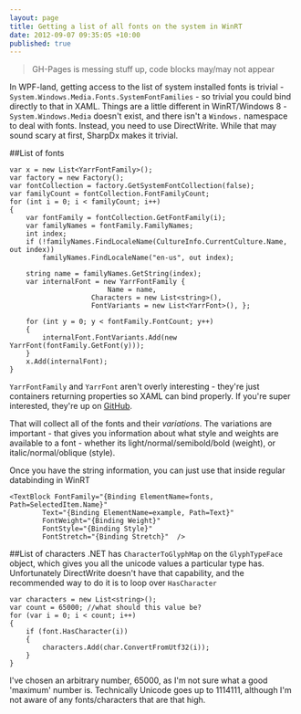 ```yaml
---
layout: page
title: Getting a list of all fonts on the system in WinRT
date: 2012-09-07 09:35:05 +10:00
published: true
---
```


> GH-Pages is messing stuff up, code blocks may/may not appear

In WPF-land, getting access to the list of system installed fonts is trivial - `System.Windows.Media.Fonts.SystemFontFamilies` - so trivial you could bind directly to that in XAML. Things are a little different in WinRT/Windows 8 - `System.Windows.Media` doesn't exist, and there isn't a `Windows.` namespace to deal with fonts. Instead, you need to use DirectWrite. While that may sound scary at first, SharpDx makes it trivial.

##List of fonts

    var x = new List<YarrFontFamily>();
    var factory = new Factory();
    var fontCollection = factory.GetSystemFontCollection(false);
    var familyCount = fontCollection.FontFamilyCount;
    for (int i = 0; i < familyCount; i++)
    {
        var fontFamily = fontCollection.GetFontFamily(i);
        var familyNames = fontFamily.FamilyNames;
        int index;
        if (!familyNames.FindLocaleName(CultureInfo.CurrentCulture.Name, out index))
            familyNames.FindLocaleName("en-us", out index);
    
        string name = familyNames.GetString(index);
        var internalFont = new YarrFontFamily { 
                            Name = name, 
                        Characters = new List<string>(), 
                        FontVariants = new List<YarrFont>(), };
    
        for (int y = 0; y < fontFamily.FontCount; y++)
        {
            internalFont.FontVariants.Add(new YarrFont(fontFamily.GetFont(y)));
        }
        x.Add(internalFont);
    }

`YarrFontFamily` and `YarrFont` aren't overly interesting - they're just containers returning properties so XAML can bind properly. If you're super interested, they're up on [GitHub](https://github.com/vikingcode/yarrmaprt).

That will collect all of the fonts and their *variations*. The variations are important - that gives you information about what style and weights are available to a font - whether its light/normal/semibold/bold (weight), or italic/normal/oblique (style).

Once you have the string information, you can just use that inside regular databinding in WinRT

    <TextBlock FontFamily="{Binding ElementName=fonts, Path=SelectedItem.Name}" 
            Text="{Binding ElementName=example, Path=Text}" 
            FontWeight="{Binding Weight}" 
            FontStyle="{Binding Style}"
            FontStretch="{Binding Stretch}"  />

##List of characters
.NET has `CharacterToGlyphMap` on the `GlyphTypeFace` object, which gives you all the unicode values a particular type has. Unfortunately DirectWrite doesn't have that capability, and the recommended way to do it is to loop over `HasCharacter`

    var characters = new List<string>();
    var count = 65000; //what should this value be?
    for (var i = 0; i < count; i++)
    {
        if (font.HasCharacter(i))
        {
            characters.Add(char.ConvertFromUtf32(i));
        }
    }

I've chosen an arbitrary number, 65000, as I'm not sure what a good 'maximum' number is. Technically Unicode goes up to 1114111, although I'm not aware of any fonts/characters that are that high.